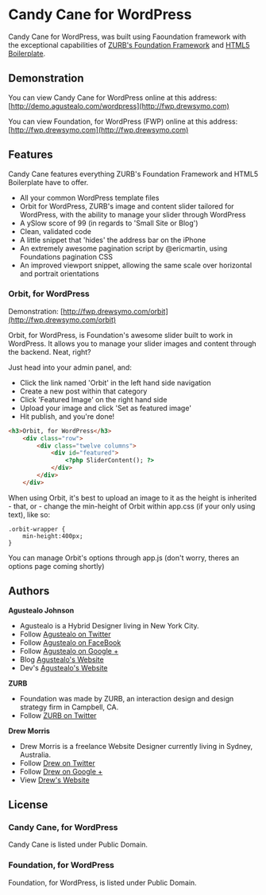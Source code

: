 # Candy Cane for WordPress

Candy Cane for WordPress, was built using Faoundation framework with the exceptional capabilities of [ZURB's Foundation Framework](http://foundation.zurb.com/) and [HTML5 Boilerplate](http://html5boilerplate.com/).

## Demonstration

You can view Candy Cane for WordPress online at this address: [http://demo.agustealo.com/wordpress](http://fwp.drewsymo.com)

You can view Foundation, for WordPress (FWP) online at this address: [http://fwp.drewsymo.com](http://fwp.drewsymo.com)
## Features

Candy Cane features everything ZURB's Foundation Framework and HTML5 Boilerplate have to offer.

* All your common WordPress template files
* Orbit for WordPress, ZURB's image and content slider tailored for WordPress, with the ability to manage your slider through WordPress
* A ySlow score of 99 (in regards to 'Small Site or Blog')
* Clean, validated code
* A little snippet that 'hides' the address bar on the iPhone
* An extremely awesome pagination script by @ericmartin, using Foundations pagination CSS
* An improved viewport snippet, allowing the same scale over horizontal and portrait orientations


### Orbit, for WordPress

Demonstration: [http://fwp.drewsymo.com/orbit](http://fwp.drewsymo.com/orbit)

Orbit, for WordPress, is Foundation's awesome slider built to work in WordPress. It allows you to manage your slider images and content through the backend. Neat, right? 

Just head into your admin panel, and:

* Click the link named 'Orbit' in the left hand side navigation
* Create a new post within that category
* Click 'Featured Image' on the right hand side
* Upload your image and click 'Set as featured image'
* Hit publish, and you're done!

```HTML
<h3>Orbit, for WordPress</h3>
	<div class="row">
		<div class="twelve columns">
			<div id="featured"> 
				<?php SliderContent(); ?>
			</div>
		</div>
	</div>
```

When using Orbit, it's best to upload an image to it as the height is inherited - that, or - change the min-height of Orbit within app.css (if your only using text), like so:

``` 
.orbit-wrapper {
	min-height:400px;
}
```

You can manage Orbit's options through app.js (don't worry, theres an options page coming shortly)

## Authors

**Agustealo Johnson**

+ Agustealo is a Hybrid Designer living in New York City.
+ Follow [Agustealo on Twitter](http://www.twitter.com/agustealo)
+ Follow [Agustealo on FaceBook](https://www.facebook.com/pages/Agustealo/183441298351569?ref=hl)
+ Follow [Agustealo on Google +](https://plus.google.com/u/0/+AgustealoJohnson)
+ Blog [Agustealo's Website](http://www.agustealo.com)
+ Dev's [Agustealo's Website](agustealo.github.io)

**ZURB**

+ Foundation was made by ZURB, an interaction design and design strategy firm in Campbell, CA.
+ Follow [ZURB on Twitter](http://twitter.com/#!/foundationzurb)

**Drew Morris**

+ Drew Morris is a freelance Website Designer currently living in Sydney, Australia.
+ Follow [Drew on Twitter](http://www.twitter.com/drewsymo)
+ Follow [Drew on Google +](https://plus.google.com/114153589610660530694?rel=author)
+ View [Drew's Website](http://www.drewsymo.com)

## License

### Candy Cane, for WordPress

Candy Cane is listed under Public Domain.

### Foundation, for WordPress

Foundation, for WordPress, is listed under Public Domain.
